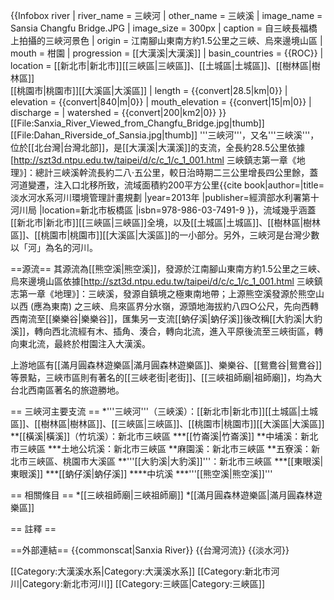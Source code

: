{{Infobox river
| river_name = 三峽河
| other_name = 三峽溪
| image_name = Sansia Changfu Bridge.JPG
| image_size = 300px
| caption    = 自三峽長福橋上拍攝的三峽河景色
| origin     = 江南腳山東南方約1.5公里之三峽、烏來邊境山區
| mouth      = 柑園
| progression = [[大漢溪|大漢溪]]
| basin_countries = {{ROC}}
| location  = [[新北市|新北市]][[三峽區|三峽區]]、[[土城區|土城區]]、[[樹林區|樹林區]]<br>[[桃園市|桃園市]][[大溪區|大溪區]]
| length    = {{convert|28.5|km|0}}
| elevation = {{convert|840|m|0}}
| mouth_elevation = {{convert|15|m|0}}
| discharge = 
| watershed = {{convert|200|km2|0}}
}}
[[File:Sanxia_River_Viewed_from_Changfu_Bridge.jpg|thumb]]
[[File:Dahan_Riverside_of_Sansia.jpg|thumb]]
'''三峽河'''，又名'''三峽溪'''，位於[[北台灣|台灣北部]]，是[[大漢溪|大漢溪]]的支流，全長約28.5公里<ref>依據[http://szt3d.ntpu.edu.tw/taipei/d/c/c_1/c_1_001.html 三峽鎮志第一章《地理》]：總計三峽溪幹流長約二八·五公里，較日治時期二三公里增長四公里餘，蓋河道變遷，注入口北移所致</ref>，流域面積約200平方公里<ref name="淡水河水系河川環境管理計畫規劃">{{cite book|author=|title=淡水河水系河川環境管理計畫規劃 |year=2013年 |publisher=經濟部水利署第十河川局 |location=新北市板橋區 |isbn=978-986-03-7491-9 }}</ref>，流域幾乎涵蓋[[新北市|新北市]][[三峽區|三峽區]]全境，以及[[土城區|土城區]]、[[樹林區|樹林區]]、[[桃園市|桃園市]][[大溪區|大溪區]]的一小部分。另外，三峽河是台灣少數以「河」為名的河川。

==源流==
其源流為[[熊空溪|熊空溪]]，發源於江南腳山東南方約1.5公里之三峽、烏來邊境山區<ref>依據[http://szt3d.ntpu.edu.tw/taipei/d/c/c_1/c_1_001.html 三峽鎮志第一章《地理》]：三峽溪，發源自鎮境之極東南地帶；上源熊空溪發源於熊空山以西 (應為東南) 之三峽、烏來區界分水嶺，源頭地海拔約八四○公尺</ref>，先向西轉西南流至[[樂樂谷|樂樂谷]]，匯集另一支流[[蚋仔溪|蚋仔溪]]後改稱[[大豹溪|大豹溪]]，轉向西北流經有木、插角、湊合，轉向北流，進入平原後流至三峽街區，轉向東北流，最終於柑園注入大漢溪。

上游地區有[[滿月圓森林遊樂區|滿月圓森林遊樂區]]、樂樂谷、[[鴛鴦谷|鴛鴦谷]]等景點，三峽市區則有著名的[[三峽老街|老街]]、[[三峽祖師廟|祖師廟]]，均為大台北西南區著名的旅遊勝地。

== 三峽河主要支流 ==
*'''三峽河'''（三峽溪）：[[新北市|新北市]][[土城區|土城區]]、[[樹林區|樹林區]]、[[三峽區|三峽區]]、[[桃園市|桃園市]][[大溪區|大溪區]] 
**[[橫溪|橫溪]]（竹坑溪）：新北市三峽區
***[[竹崙溪|竹崙溪]]
**中埔溪：新北市三峽區
***土地公坑溪：新北市三峽區
**麻園溪：新北市三峽區
**五寮溪：新北市三峽區、桃園市大溪區
**'''[[大豹溪|大豹溪]]'''：新北市三峽區
***[[東眼溪|東眼溪]]
***[[蚋仔溪|蚋仔溪]]
****中坑溪
***'''[[熊空溪|熊空溪]]'''

== 相關條目 ==
*[[三峽祖師廟|三峽祖師廟]]
*[[滿月圓森林遊樂區|滿月圓森林遊樂區]]

== 註釋 ==
<div class="references-small">
<references />
</div>

==外部連結==
{{commonscat|Sanxia River}}
{{台灣河流}}
{{淡水河}}

[[Category:大漢溪水系|Category:大漢溪水系]]
[[Category:新北市河川|Category:新北市河川]]
[[Category:三峽區|Category:三峽區]]